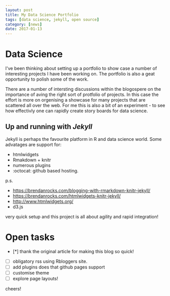 ```yaml
---
layout: post
title: My Data Science Portfolio
tags: [data science, jekyll, open source]
category: [news]
date: 2017-01-13
---
```


# Data Science

I've been thinking about setting up a portfolio to show case a number of interesting projects I have been working on. The portfolio is also a geat opportunity to polish some of the work.

There are a number of intersting discussions within the blogospere on the importance of aving the right sort of protfolio of projects. In this case the effort is more on orgenising a showcase for many projects that are scattered all over the web. For me this is also a bit of an experiment - to see how effectivly one can rapidly create story boards for data science. 


## Up and running with *Jekyll*

Jekyll is perhaps the favourite platform in R and data science world.
Some advatages are support for:

*  htmlwidgets
*  Rmakdown + knitr
*  numerous plugins
*  :octocat: github based hosting.

p.s. 

*  https://brendanrocks.com/blogging-with-rmarkdown-knitr-jekyll/
*  https://brendanrocks.com/htmlwidgets-knitr-jekyll/
*  http://www.htmlwidgets.org/
*  d3.js

very quick setup and this project is all about agility and rapid integration!

# Open tasks

- [*] thank the original article for making this blog so quick!
- [ ] obligatory rss using Rbloggers site.
- [ ] add plugins does that github pages support
- [ ] customise theme 
- [ ] explore page layouts!

cheers!
